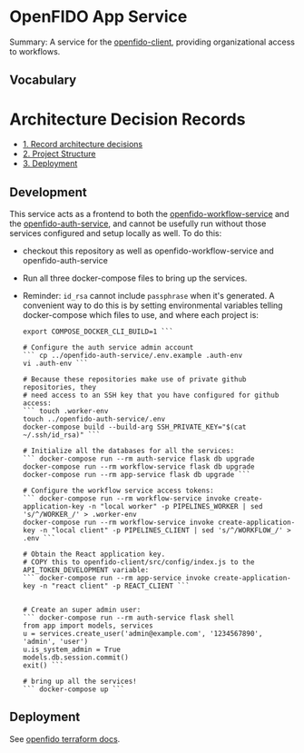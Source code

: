 # OpenFIDO App Service

Summary: A service for the [openfido-client](https://github.com/slacgismo/openfido-client), providing organizational access to workflows.

## Vocabulary

# Architecture Decision Records

* [1. Record architecture decisions](docs/adr/0001-record-architecture-decisions.md)
* [2. Project Structure](docs/adr/0002-project-structure.md)
* [3. Deployment](docs/adr/0003-deployment.md)

## Development

This service acts as a frontend to both the [openfido-workflow-service](https://github.com/slacgismo/openfido-workflow-service) and the [openfido-auth-service](https://github.com/slacgismo/openfido-auth-service), and cannot be usefully run without those services configured and setup locally as well. To do this:

 * checkout this repository as well as openfido-workflow-service and openfido-auth-service
 * Run all three docker-compose files to bring up the services.
 * Reminder: `id_rsa` cannot include `passphrase` when it's generated. 
A convenient way to do this is by setting environmental variables telling
docker-compose which files to use, and where each project is:

    ``` export DOCKER_BUILDKIT=1
    export COMPOSE_DOCKER_CLI_BUILD=1 ```

    # Configure the auth service admin account
    ``` cp ../openfido-auth-service/.env.example .auth-env
    vi .auth-env ```

    # Because these repositories make use of private github repositories, they
    # need access to an SSH key that you have configured for github access:
    ``` touch .worker-env
    touch ../openfido-auth-service/.env
    docker-compose build --build-arg SSH_PRIVATE_KEY="$(cat ~/.ssh/id_rsa)" ```

    # Initialize all the databases for all the services:
    ``` docker-compose run --rm auth-service flask db upgrade
    docker-compose run --rm workflow-service flask db upgrade 
    docker-compose run --rm app-service flask db upgrade ```

    # Configure the workflow service access tokens:
    ``` docker-compose run --rm workflow-service invoke create-application-key -n "local worker" -p PIPELINES_WORKER | sed 's/^/WORKER_/' > .worker-env
    docker-compose run --rm workflow-service invoke create-application-key -n "local client" -p PIPELINES_CLIENT | sed 's/^/WORKFLOW_/' > .env ```

    # Obtain the React application key.
    # COPY this to openfido-client/src/config/index.js to the API_TOKEN_DEVELOPMENT variable:
    ``` docker-compose run --rm app-service invoke create-application-key -n "react client" -p REACT_CLIENT ```


    # Create an super admin user:
    ``` docker-compose run --rm auth-service flask shell
    from app import models, services
    u = services.create_user('admin@example.com', '1234567890', 'admin', 'user')
    u.is_system_admin = True
    models.db.session.commit()
    exit() ```

    # bring up all the services!
    ``` docker-compose up ```

## Deployment

See [openfido terraform docs](https://github.com/slacgismo/openfido/blob/master/terraform/provisioning.md).
